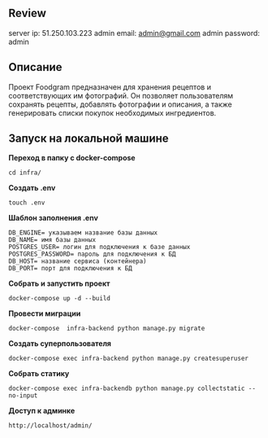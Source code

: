 ## Review
server ip: 51.250.103.223
admin email: admin@gmail.com
admin password: admin
## Описание
Проект Foodgram предназначен для хранения рецептов и соответствующих им фотографий. Он позволяет пользователям сохранять рецепты, добавлять фотографии и описания, а также генерировать списки покупок необходимых ингредиентов.

## Запуск на локальной машине
**Переход в папку с docker-compose**

    cd infra/
**Создать .env**

    touch .env
**Шаблон заполнения .env**
~~~
DB_ENGINE= указываем название базы данных
DB_NAME= имя базы данных
POSTGRES_USER= логин для подключения к базе данных
POSTGRES_PASSWORD= пароль для подключения к БД
DB_HOST= название сервиса (контейнера)
DB_PORT= порт для подключения к БД
~~~

**Собрать и запустить проект**

    docker-compose up -d --build

**Провести миграции**

    docker-compose  infra-backend python manage.py migrate    
**Создать суперпользователя**

    docker-compose exec infra-backend python manage.py createsuperuser 
    
**Собрать статику**

    docker-compose exec infra-backendb python manage.py collectstatic --no-input 
    
**Доступ к админке**

    http://localhost/admin/ 
